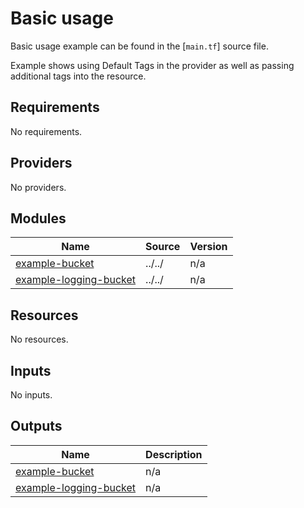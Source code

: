 # Basic usage

Basic usage example can be found in the [`main.tf`] source file.

Example shows using Default Tags in the provider as well as passing additional tags into the resource.
<!-- BEGINNING OF PRE-COMMIT-TERRAFORM DOCS HOOK -->
## Requirements

No requirements.

## Providers

No providers.

## Modules

| Name | Source | Version |
|------|--------|---------|
| <a name="module_example-bucket"></a> [example-bucket](#module\_example-bucket) | ../../ | n/a |
| <a name="module_example-logging-bucket"></a> [example-logging-bucket](#module\_example-logging-bucket) | ../../ | n/a |

## Resources

No resources.

## Inputs

No inputs.

## Outputs

| Name | Description |
|------|-------------|
| <a name="output_example-bucket"></a> [example-bucket](#output\_example-bucket) | n/a |
| <a name="output_example-logging-bucket"></a> [example-logging-bucket](#output\_example-logging-bucket) | n/a |
<!-- END OF PRE-COMMIT-TERRAFORM DOCS HOOK -->
